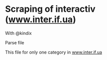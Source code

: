 # Scraping of interactiv (www.inter.if.ua)

With @kindix

Parse file

This file for only one category in www.inter.if.ua
